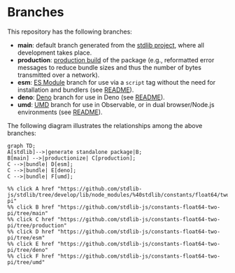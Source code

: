 <!--

@license Apache-2.0

Copyright (c) 2022 The Stdlib Authors.

Licensed under the Apache License, Version 2.0 (the "License");
you may not use this file except in compliance with the License.
You may obtain a copy of the License at

    http://www.apache.org/licenses/LICENSE-2.0

Unless required by applicable law or agreed to in writing, software
distributed under the License is distributed on an "AS IS" BASIS,
WITHOUT WARRANTIES OR CONDITIONS OF ANY KIND, either express or implied.
See the License for the specific language governing permissions and
limitations under the License.

-->

# Branches

This repository has the following branches:

-   **main**: default branch generated from the [stdlib project][stdlib-url], where all development takes place.
-   **production**: [production build][production-url] of the package (e.g., reformatted error messages to reduce bundle sizes and thus the number of bytes transmitted over a network).
-   **esm**: [ES Module][esm-url] branch for use via a `script` tag without the need for installation and bundlers (see [README][esm-readme]).
-   **deno**: [Deno][deno-url] branch for use in Deno (see [README][deno-readme]).
-   **umd**: [UMD][umd-url] branch for use in Observable, or in dual browser/Node.js environments (see [README][umd-readme]).

The following diagram illustrates the relationships among the above branches:

```mermaid
graph TD;
A[stdlib]-->|generate standalone package|B;
B[main] -->|productionize| C[production];
C -->|bundle| D[esm];
C -->|bundle| E[deno];
C -->|bundle| F[umd];

%% click A href "https://github.com/stdlib-js/stdlib/tree/develop/lib/node_modules/%40stdlib/constants/float64/two-pi"
%% click B href "https://github.com/stdlib-js/constants-float64-two-pi/tree/main"
%% click C href "https://github.com/stdlib-js/constants-float64-two-pi/tree/production"
%% click D href "https://github.com/stdlib-js/constants-float64-two-pi/tree/esm"
%% click E href "https://github.com/stdlib-js/constants-float64-two-pi/tree/deno"
%% click F href "https://github.com/stdlib-js/constants-float64-two-pi/tree/umd"
```

[stdlib-url]: https://github.com/stdlib-js/stdlib/tree/develop/lib/node_modules/%40stdlib/constants/float64/two-pi
[production-url]: https://github.com/stdlib-js/constants-float64-two-pi/tree/production
[deno-url]: https://github.com/stdlib-js/constants-float64-two-pi/tree/deno
[deno-readme]: https://github.com/stdlib-js/constants-float64-two-pi/blob/deno/README.md
[umd-url]: https://github.com/stdlib-js/constants-float64-two-pi/tree/umd
[umd-readme]: https://github.com/stdlib-js/constants-float64-two-pi/blob/umd/README.md
[esm-url]: https://github.com/stdlib-js/constants-float64-two-pi/tree/esm
[esm-readme]: https://github.com/stdlib-js/constants-float64-two-pi/blob/esm/README.md